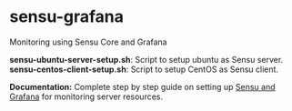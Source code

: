 # sensu-grafana
Monitoring using Sensu Core and Grafana

<strong>sensu-ubuntu-server-setup.sh</strong>: Script to setup ubuntu as Sensu server.
<strong>sensu-centos-client-setup.sh</strong>: Script to setup CentOS as Sensu client.

<strong>Documentation:</strong>
Complete step by step guide on setting up <a href="https://vimalpaliwal.com/blog/2019/01/b2ec0881fd/setting-up-resource-monitoring-using-sensu-core-and-grafana.html">Sensu and Grafana</a> for monitoring server resources.
